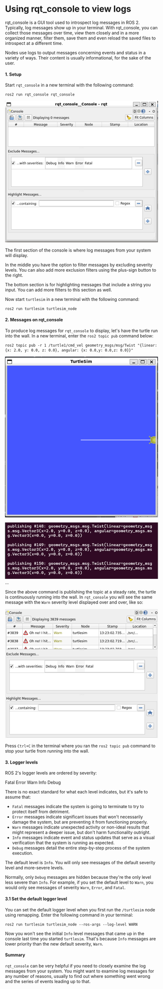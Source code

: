 # Using rqt_console to view logs

rqt_console is a GUI tool used to introspect log messages in ROS 2. Typically, log messages show up in your terminal. With rqt_console, you can collect those messages over time, view them closely and in a more organized manner, filter them, save them and even reload the saved files to introspect at a different time.

Nodes use logs to output messages concerning events and status in a variety of ways. Their content is usually informational, for the sake of the user.

#### 1. Setup

Start `rqt_console` in a new terminal with the following command:

```
ros2 run rqt_console rqt_console
```

![1732439803846](image/Usingrqt_consoletoviewlogs/1732439803846.png)

The first section of the console is where log messages from your system will display.

In the middle you have the option to filter messages by excluding severity levels. You can also add more exclusion filters using the plus-sign button to the right.

The bottom section is for highlighting messages that include a string you input. You can add more filters to this section as well.

Now start `turtlesim` in a new terminal with the following command:

```
ros2 run turtlesim turtlesim_node
```

#### 2. Messages on rqt_console

To produce log messages for `rqt_console` to display, let's have the turtle run into the wall. In a new terminal, enter the `ros2 topic pub` command  below:

```
ros2 topic pub -r 1 /turtle1/cmd_vel geometry_msgs/msg/Twist "{linear: {x: 2.0, y: 0.0, z: 0.0}, angular: {x: 0.0,y: 0.0,z: 0.0}}"
```

![1732440254602](image/Usingrqt_consoletoviewlogs/1732440254602.png)

![1732440289587](image/Usingrqt_consoletoviewlogs/1732440289587.png)...

Since the above command is publishing the topic at a steady rate, the turtle is continuously running into the wall. In `rqt_console` you will see the same message with the `Warn` severity level displayed over and over, like so:

![1732440201661](image/Usingrqt_consoletoviewlogs/1732440201661.png)

Press `Ctrl+C` in the terminal where you ran the `ros2 topic pub` command to stop your turtle from running into the wall.

#### 3. Logger levels

ROS 2's logger levels are ordered by severity:

Fatal
Error
Warn
Info
Debug

There is no exact standard for what each level indicates, but it's safe to assume that:

* `Fatal` messages indicate the system is going to terminate to try to protect itself from detriment.
* `Error` messages indicate significant issues that won't necessarily damage the system, but are preventing it from functioning properly.
* `Warn` messages indicate unexpected activity or non-ideal results that might represent a deeper issue, but don't harm functionality outright.
* `Info` messages indicate event and status updates that serve as a visual verification that the system is running as expected.
* `Debug` messages detail the entire step-by-step process of the system execution.

The default level is `Info`. You will only see messages of the default severity level and more-severe levels.

Normally, only `Debug` messages are hidden because they're the only level less severe than `Info`. For example, if you set the default level to `Warn`, you would only see messages of severity `Warn`, `Error`, and `Fatal`.

#### 3.1 Set the default logger level

You can set the default logger level when you first run the `/turtlesim` node using remapping. Enter the following command in your terminal:

```
ros2 run turtlesim turtlesim_node --ros-args --log-level WARN
```

Now you won't see the initial `Info` level messages that came up in the console last time you started `turtlesim`. That's because `Info` messages are lower priority than the new default severity, `Warn`.

#### Summary

`rqt_console` can be very helpful if you need to closely examine the log messages from your system. You might want to examine log messages for any number of reasons, usually to find out where something went wrong and the series of events leading up to that.
